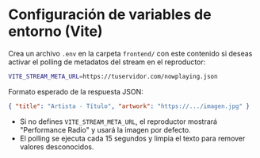 # Configuración de variables de entorno (Vite)

Crea un archivo `.env` en la carpeta `frontend/` con este contenido si deseas activar el polling de metadatos del stream en el reproductor:

```bash
VITE_STREAM_META_URL=https://tuservidor.com/nowplaying.json
```

Formato esperado de la respuesta JSON:

```json
{ "title": "Artista - Título", "artwork": "https://.../imagen.jpg" }
```

- Si no defines `VITE_STREAM_META_URL`, el reproductor mostrará "Performance Radio" y usará la imagen por defecto.
- El polling se ejecuta cada 15 segundos y limpia el texto para remover valores desconocidos.
